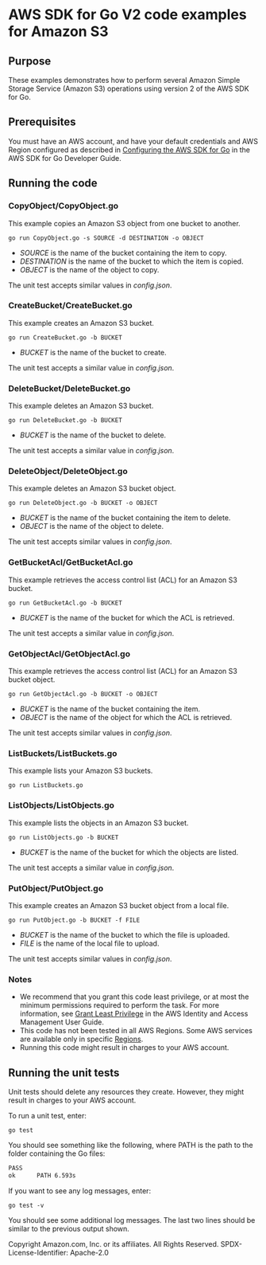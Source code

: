 # AWS SDK for Go V2 code examples for Amazon S3

## Purpose

These examples demonstrates how to perform several Amazon Simple Storage Service 
(Amazon S3) operations using version 2 of the AWS SDK for Go.

## Prerequisites

You must have an AWS account, and have your default credentials and AWS Region
configured as described in
[Configuring the AWS SDK for Go](https://docs.aws.amazon.com/sdk-for-go/v1/developer-guide/configuring-sdk.html)
in the AWS SDK for Go Developer Guide.

## Running the code

### CopyObject/CopyObject.go

This example copies an Amazon S3 object from one bucket to another.

`go run CopyObject.go -s SOURCE -d DESTINATION -o OBJECT`

- _SOURCE_ is the name of the bucket containing the item to copy.
- _DESTINATION_ is the name of the bucket to which the item is copied.
- _OBJECT_ is the name of the object to copy.

The unit test accepts similar values in _config.json_.

### CreateBucket/CreateBucket.go

This example creates an Amazon S3 bucket.

`go run CreateBucket.go -b BUCKET`

- _BUCKET_ is the name of the bucket to create.

The unit test accepts a similar value in _config.json_.

### DeleteBucket/DeleteBucket.go

This example deletes an Amazon S3 bucket.

`go run DeleteBucket.go -b BUCKET`

- _BUCKET_ is the name of the bucket to delete.

The unit test accepts a similar value in _config.json_.

### DeleteObject/DeleteObject.go

This example deletes an Amazon S3 bucket object.

`go run DeleteObject.go -b BUCKET -o OBJECT`

- _BUCKET_ is the name of the bucket containing the item to delete.
- _OBJECT_ is the name of the object to delete.

The unit test accepts similar values in _config.json_.

### GetBucketAcl/GetBucketAcl.go

This example retrieves the access control list (ACL) for an Amazon S3 bucket.

`go run GetBucketAcl.go -b BUCKET`

- _BUCKET_ is the name of the bucket for which the ACL is retrieved.

The unit test accepts a similar value in _config.json_.

### GetObjectAcl/GetObjectAcl.go

This example retrieves the access control list (ACL) for an Amazon S3 bucket object.

`go run GetObjectAcl.go -b BUCKET -o OBJECT`

- _BUCKET_ is the name of the bucket containing the item.
- _OBJECT_ is the name of the object for which the ACL is retrieved.

The unit test accepts similar values in _config.json_.

### ListBuckets/ListBuckets.go

This example lists your Amazon S3 buckets.

`go run ListBuckets.go`

### ListObjects/ListObjects.go

This example lists the objects in an Amazon S3 bucket.

`go run ListObjects.go -b BUCKET`

- _BUCKET_ is the name of the bucket for which the objects are listed.

The unit test accepts a similar value in _config.json_.

### PutObject/PutObject.go

This example creates an Amazon S3 bucket object from a local file.

`go run PutObject.go -b BUCKET -f FILE`

- _BUCKET_ is the name of the bucket to which the file is uploaded.
- _FILE_ is the name of the local file to upload.

The unit test accepts similar values in _config.json_.

### Notes

- We recommend that you grant this code least privilege,
  or at most the minimum permissions required to perform the task.
  For more information, see
  [Grant Least Privilege](https://docs.aws.amazon.com/IAM/latest/UserGuide/best-practices.html#grant-least-privilege)
  in the AWS Identity and Access Management User Guide.
- This code has not been tested in all AWS Regions.
  Some AWS services are available only in specific
  [Regions](https://aws.amazon.com/about-aws/global-infrastructure/regional-product-services).
- Running this code might result in charges to your AWS account.

## Running the unit tests

Unit tests should delete any resources they create.
However, they might result in charges to your
AWS account.

To run a unit test, enter:

`go test`

You should see something like the following,
where PATH is the path to the folder containing the Go files:

```sh
PASS
ok      PATH 6.593s
```

If you want to see any log messages, enter:

`go test -v`

You should see some additional log messages.
The last two lines should be similar to the previous output shown.

Copyright Amazon.com, Inc. or its affiliates. All Rights Reserved. SPDX-License-Identifier: Apache-2.0
